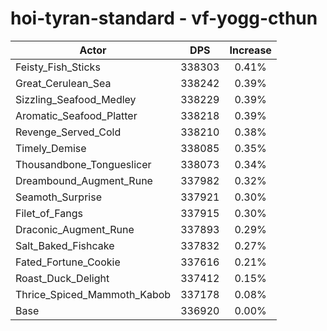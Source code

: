 # hoi-tyran-standard - vf-yogg-cthun
| Actor | DPS | Increase |
|---|:---:|:---:|
|Feisty_Fish_Sticks|338303|0.41%|
|Great_Cerulean_Sea|338242|0.39%|
|Sizzling_Seafood_Medley|338229|0.39%|
|Aromatic_Seafood_Platter|338218|0.39%|
|Revenge_Served_Cold|338210|0.38%|
|Timely_Demise|338085|0.35%|
|Thousandbone_Tongueslicer|338073|0.34%|
|Dreambound_Augment_Rune|337982|0.32%|
|Seamoth_Surprise|337921|0.30%|
|Filet_of_Fangs|337915|0.30%|
|Draconic_Augment_Rune|337893|0.29%|
|Salt_Baked_Fishcake|337832|0.27%|
|Fated_Fortune_Cookie|337616|0.21%|
|Roast_Duck_Delight|337412|0.15%|
|Thrice_Spiced_Mammoth_Kabob|337178|0.08%|
|Base|336920|0.00%|
